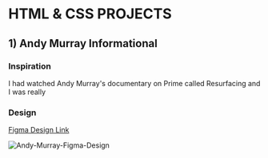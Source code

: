 # HTML & CSS PROJECTS

## 1) Andy Murray Informational

### Inspiration

I had watched Andy Murray's documentary on Prime called Resurfacing and I was really 

### Design

[Figma Design Link](https://www.figma.com/file/7JWxyP67QQ1HEUCuNGNkKG/Andy-Murray-Page?type=design&node-id=0%3A1&mode=design&t=RaMnqXbfgNmPuhZN-1)

![Andy-Murray-Figma-Design](https://github.com/sbhatoye/HTML-CSS-projects/assets/121978043/090e7700-962d-4462-8585-07f203b3b970)

